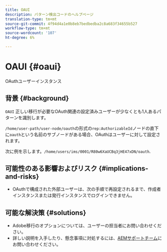 ```yaml
---
title: OAUI
description: パターン検出コードのヘルプページ
translation-type: tm+mt
source-git-commit: 4f94d4a1e0b8eb7bedbedba2c8a683f34655b527
workflow-type: tm+mt
source-wordcount: '107'
ht-degree: 6%

---
```



# OAUI {#oaui}

OAuthユーザーインスタンス

## 背景 {#background}

`OAUI` 正しい移行が必要なOAuth関連の設定済みユーザーが少なくとも1人あるパターンを識別します。

`/home/user-path/user-node/oauth`の形式の`rep:AuthorizableId`ノードの直下に`oauth`という名前のサブノードがある場合、OAuthはユーザーに対して設定されます。

次に例を示します。`/home/users/ims/0001/R80w6XaUCBq3jHE47xDN/oauth`.

## 可能性のある影響およびリスク {#implications-and-risks}

* OAuthで構成された外部ユーザーは、次の手順で再設定されるまで、作成者インスタンスまたは発行インスタンスでログインできません。

## 可能な解決策 {#solutions}

* Adobe移行のオプションについては、ユーザーの担当者にお問い合わせください。
* 詳しい説明を入手したり、懸念事項に対処するには、[AEMサポートチーム](https://helpx.adobe.com/enterprise/using/support-for-experience-cloud.html)にお問い合わせください。
